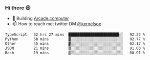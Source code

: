 ### Hi there 😃

- 🔨 Building [Arcade.computer](https://arcade.computer)
- 📫 How to reach me: twitter DM [@kernelsoe](https://twitter.com/kernelsoe)

<!--START_SECTION:waka-->

```txt
TypeScript   32 hrs 27 mins  ███████████████████████░░   92.32 %
Python       58 mins         ▓░░░░░░░░░░░░░░░░░░░░░░░░   02.77 %
Other        45 mins         ▓░░░░░░░░░░░░░░░░░░░░░░░░   02.17 %
JSON         21 mins         ▒░░░░░░░░░░░░░░░░░░░░░░░░   01.03 %
Bash         19 mins         ▒░░░░░░░░░░░░░░░░░░░░░░░░   00.91 %
```

<!--END_SECTION:waka-->

